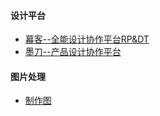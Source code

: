 #### 设计平台
- [幕客--全能设计协作平台RP&DT](https://www.mockplus.cn/)
- [墨刀--产品设计协作平台](https://modao.cc/)

#### 图片处理
- [制作图](https://www.zhizuotu.com/)

